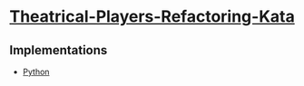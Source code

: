 # [Theatrical-Players-Refactoring-Kata](https://github.com/emilybache/Theatrical-Players-Refactoring-Kata)

## Implementations

- [Python](./python/)
